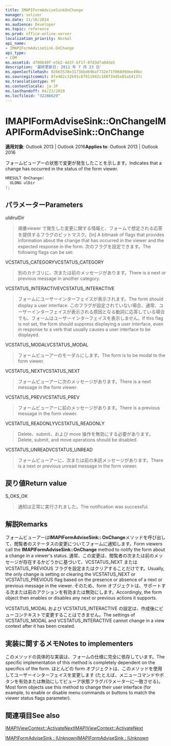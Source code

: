 ```yaml
---
title: IMAPIFormAdviseSinkOnChange
manager: soliver
ms.date: 11/16/2014
ms.audience: Developer
ms.topic: reference
ms.prod: office-online-server
localization_priority: Normal
api_name:
- IMAPIFormAdviseSink.OnChange
api_type:
- COM
ms.assetid: d700b40f-e5b2-4d37-bf1f-8fd3dfa0dda5
description: '最終更新日: 2011 年 7 月 23 日'
ms.openlocfilehash: 02663570e3173bbd696af732e71f060d9dee49bc
ms.sourcegitcommit: 8fe462c32b91c87911942c188f3445e85a54137c
ms.translationtype: MT
ms.contentlocale: ja-JP
ms.lasthandoff: 04/23/2019
ms.locfileid: "32286629"
---
```

# <a name="imapiformadvisesinkonchange"></a><span data-ttu-id="07497-103">IMAPIFormAdviseSink::OnChange</span><span class="sxs-lookup"><span data-stu-id="07497-103">IMAPIFormAdviseSink::OnChange</span></span>

  
  
<span data-ttu-id="07497-104">**適用対象**: Outlook 2013 | Outlook 2016</span><span class="sxs-lookup"><span data-stu-id="07497-104">**Applies to**: Outlook 2013 | Outlook 2016</span></span> 
  
<span data-ttu-id="07497-105">フォームビューアーの状態で変更が発生したことを示します。</span><span class="sxs-lookup"><span data-stu-id="07497-105">Indicates that a change has occurred in the status of the form viewer.</span></span> 
  
```cpp
HRESULT OnChange(
  ULONG ulDir
);
```

## <a name="parameters"></a><span data-ttu-id="07497-106">パラメーター</span><span class="sxs-lookup"><span data-stu-id="07497-106">Parameters</span></span>

 <span data-ttu-id="07497-107">_uldir_</span><span class="sxs-lookup"><span data-stu-id="07497-107">_ulDir_</span></span>
  
> <span data-ttu-id="07497-108">順番viewer で発生した変更に関する情報と、フォームで想定される応答を提供するフラグのビットマスク。</span><span class="sxs-lookup"><span data-stu-id="07497-108">[in] A bitmask of flags that provides information about the change that has occurred in the viewer and the expected response in the form.</span></span> <span data-ttu-id="07497-109">次のフラグを設定できます。</span><span class="sxs-lookup"><span data-stu-id="07497-109">The following flags can be set:</span></span>
    
<span data-ttu-id="07497-110">VCSTATUS_CATEGORY</span><span class="sxs-lookup"><span data-stu-id="07497-110">VCSTATUS_CATEGORY</span></span> 
  
> <span data-ttu-id="07497-111">別のカテゴリに、次または前のメッセージがあります。</span><span class="sxs-lookup"><span data-stu-id="07497-111">There is a next or previous message in another category.</span></span> 
    
<span data-ttu-id="07497-112">VCSTATUS_INTERACTIVE</span><span class="sxs-lookup"><span data-stu-id="07497-112">VCSTATUS_INTERACTIVE</span></span> 
  
> <span data-ttu-id="07497-113">フォームにユーザーインターフェイスが表示されます。</span><span class="sxs-lookup"><span data-stu-id="07497-113">The form should display a user interface.</span></span> <span data-ttu-id="07497-114">このフラグが設定されていない場合、通常、ユーザーインターフェイスが表示される原因となる動詞に応答している場合でも、フォームはユーザーインターフェイスを表示しません。</span><span class="sxs-lookup"><span data-stu-id="07497-114">If this flag is not set, the form should suppress displaying a user interface, even in response to a verb that usually causes a user interface to be displayed.</span></span> 
    
<span data-ttu-id="07497-115">VCSTATUS_MODAL</span><span class="sxs-lookup"><span data-stu-id="07497-115">VCSTATUS_MODAL</span></span> 
  
> <span data-ttu-id="07497-116">フォームビューアーのモーダルにします。</span><span class="sxs-lookup"><span data-stu-id="07497-116">The form is to be modal to the form viewer.</span></span> 
    
<span data-ttu-id="07497-117">VCSTATUS_NEXT</span><span class="sxs-lookup"><span data-stu-id="07497-117">VCSTATUS_NEXT</span></span> 
  
> <span data-ttu-id="07497-118">フォームビューアーに次のメッセージがあります。</span><span class="sxs-lookup"><span data-stu-id="07497-118">There is a next message in the form viewer.</span></span> 
    
<span data-ttu-id="07497-119">VCSTATUS_PREV</span><span class="sxs-lookup"><span data-stu-id="07497-119">VCSTATUS_PREV</span></span> 
  
> <span data-ttu-id="07497-120">フォームビューアーに前のメッセージがあります。</span><span class="sxs-lookup"><span data-stu-id="07497-120">There is a previous message in the form viewer.</span></span> 
    
<span data-ttu-id="07497-121">VCSTATUS_READONLY</span><span class="sxs-lookup"><span data-stu-id="07497-121">VCSTATUS_READONLY</span></span> 
  
> <span data-ttu-id="07497-122">Delete、submit、および move 操作を無効にする必要があります。</span><span class="sxs-lookup"><span data-stu-id="07497-122">Delete, submit, and move operations should be disabled.</span></span> 
    
<span data-ttu-id="07497-123">VCSTATUS_UNREAD</span><span class="sxs-lookup"><span data-stu-id="07497-123">VCSTATUS_UNREAD</span></span> 
  
> <span data-ttu-id="07497-124">フォームビューアーに、次または前の未読メッセージがあります。</span><span class="sxs-lookup"><span data-stu-id="07497-124">There is a next or previous unread message in the form viewer.</span></span>
    
## <a name="return-value"></a><span data-ttu-id="07497-125">戻り値</span><span class="sxs-lookup"><span data-stu-id="07497-125">Return value</span></span>

<span data-ttu-id="07497-126">S_OK</span><span class="sxs-lookup"><span data-stu-id="07497-126">S_OK</span></span> 
  
> <span data-ttu-id="07497-127">通知は正常に実行されました。</span><span class="sxs-lookup"><span data-stu-id="07497-127">The notification was successful.</span></span>
    
## <a name="remarks"></a><span data-ttu-id="07497-128">解説</span><span class="sxs-lookup"><span data-stu-id="07497-128">Remarks</span></span>

<span data-ttu-id="07497-129">フォームビューアーは**IMAPIFormAdviseSink:: OnChange**メソッドを呼び出して、閲覧者のステータスの変更についてフォームに通知します。</span><span class="sxs-lookup"><span data-stu-id="07497-129">Form viewers call the **IMAPIFormAdviseSink::OnChange** method to notify the form about a change in a viewer's status.</span></span> <span data-ttu-id="07497-130">通常、この変更は、閲覧者の次または前のメッセージが存在するかどうかに基づいて、VCSTATUS_NEXT または VCSTATUS_PREVIOUS フラグを設定またはクリアすることだけです。</span><span class="sxs-lookup"><span data-stu-id="07497-130">Usually, the only change is setting or clearing the VCSTATUS_NEXT or VCSTATUS_PREVIOUS flag based on the presence or absence of a next or previous message in the viewer.</span></span> <span data-ttu-id="07497-131">そのため、form オブジェクトは、サポートする次または前のアクションを有効または無効にします。</span><span class="sxs-lookup"><span data-stu-id="07497-131">Accordingly, the form object then enables or disables any next or previous actions it supports.</span></span> 
  
<span data-ttu-id="07497-132">VCSTATUS_MODAL および VCSTATUS_INTERACTIVE の設定は、作成後にビューコンテキストで変更することはできません。</span><span class="sxs-lookup"><span data-stu-id="07497-132">The settings of VCSTATUS_MODAL and VCSTATUS_INTERACTIVE cannot change in a view context after it has been created.</span></span>
  
## <a name="notes-to-implementers"></a><span data-ttu-id="07497-133">実装に関するメモ</span><span class="sxs-lookup"><span data-stu-id="07497-133">Notes to implementers</span></span>

<span data-ttu-id="07497-134">このメソッドの具体的な実装は、フォームの仕様に完全に依存しています。</span><span class="sxs-lookup"><span data-stu-id="07497-134">The specific implementation of this method is completely dependent on the specifics of the form.</span></span> <span data-ttu-id="07497-135">ほとんどの form オブジェクトは、このメソッドを使用してユーザーインターフェイスを変更します (たとえば、メニューコマンドやボタンを有効または無効にしてビューア状態フラグパラメーターに一致させる)。</span><span class="sxs-lookup"><span data-stu-id="07497-135">Most form objects use this method to change their user interface (for example, to enable or disable menu commands or buttons to match the viewer status flags parameter).</span></span>
  
## <a name="see-also"></a><span data-ttu-id="07497-136">関連項目</span><span class="sxs-lookup"><span data-stu-id="07497-136">See also</span></span>



[<span data-ttu-id="07497-137">IMAPIViewContext::ActivateNext</span><span class="sxs-lookup"><span data-stu-id="07497-137">IMAPIViewContext::ActivateNext</span></span>](imapiviewcontext-activatenext.md)
  
[<span data-ttu-id="07497-138">IMAPIFormAdviseSink : IUnknown</span><span class="sxs-lookup"><span data-stu-id="07497-138">IMAPIFormAdviseSink : IUnknown</span></span>](imapiformadvisesinkiunknown.md)

